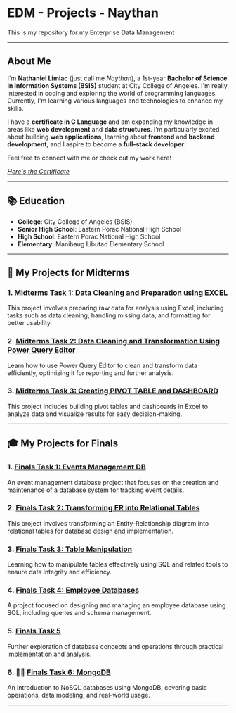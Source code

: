 # EDM - Projects - Naythan

This is my repository for my Enterprise Data Management

---

## **About Me**  
I'm **Nathaniel Limiac** (just call me *Naythan*), a 1st-year **Bachelor of Science in Information Systems (BSIS)** student at City College of Angeles. I'm really interested in coding and exploring the world of programming languages. Currently, I'm learning various languages and technologies to enhance my skills.

I have a **certificate in C Language** and am expanding my knowledge in areas like **web development** and **data structures**. I’m particularly excited about building **web applications**, learning about **frontend** and **backend development**, and I aspire to become a **full-stack developer**.

Feel free to connect with me or check out my work here!  

[*Here's the Certificate*](Certificate/Partner-_CLA_-_Programming_Essentials_in_C_certificate_nlimiac24-0228-cca-edu-ph_937351ad-c137-4407-9169-5046bf2376d6.pdf)

---

## 📚 **Education**  
- **College**: City College of Angeles (BSIS)  
- **Senior High School**: Eastern Porac National High School  
- **High School**: Eastern Porac National High School  
- **Elementary**: Manibaug Libutad Elementary School  

---

## 📝 **My Projects for Midterms**

### 1. **[Midterms Task 1: Data Cleaning and Preparation using EXCEL](https://github.com/NaythanIsME/EDM-Portfolio/tree/main/Midterm%20Task%201)**  
This project involves preparing raw data for analysis using Excel, including tasks such as data cleaning, handling missing data, and formatting for better usability.

### 2. **[Midterms Task 2: Data Cleaning and Transformation Using Power Query Editor](https://github.com/NaythanIsME/EDM-Portfolio/tree/main/Midterm%20Task%202)**  
Learn how to use Power Query Editor to clean and transform data efficiently, optimizing it for reporting and further analysis.

### 3. **[Midterms Task 3: Creating PIVOT TABLE and DASHBOARD](https://github.com/NaythanIsME/EDM-Portfolio/tree/main/Midterm%20Task%203)**  
This project includes building pivot tables and dashboards in Excel to analyze data and visualize results for easy decision-making.

---

## 🎓 **My Projects for Finals**

### 1. [Finals Task 1: Events Management DB](https://github.com/NaythanIsME/EDM-Portfolio/tree/main/Finals%20Task%201)  
An event management database project that focuses on the creation and maintenance of a database system for tracking event details.

### 2. [Finals Task 2: Transforming ER into Relational Tables](https://github.com/NaythanIsME/EDM-Portfolio/tree/main/Finals%20Task%202)  
This project involves transforming an Entity-Relationship diagram into relational tables for database design and implementation.

### 3. [Finals Task 3: Table Manipulation](https://github.com/NaythanIsME/EDM-Portfolio/tree/main/Finals%20Task%203)  
Learning how to manipulate tables effectively using SQL and related tools to ensure data integrity and efficiency.

### 4. [Finals Task 4: Employee Databases](https://github.com/NaythanIsME/EDM-Portfolio/blob/main/Finals%20Task%204/README.md)  
A project focused on designing and managing an employee database using SQL, including queries and schema management.

### 5. [Finals Task 5](https://github.com/NaythanIsME/EDM-Portfolio/blob/main/Finals%20Task%205/README.md)  
Further exploration of database concepts and operations through practical implementation and analysis.

### 6. 👨‍💻 [Finals Task 6: MongoDB](https://github.com/NaythanIsME/EDM-Portfolio/blob/main/Finals%20Task%206/README.md)  
An introduction to NoSQL databases using MongoDB, covering basic operations, data modeling, and real-world usage.

---

